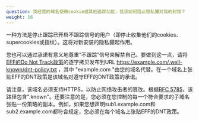 ```yaml
---
question: 我经营的域名使用cookie或其他追踪功能，我该如何阻止隐私獾对我的封锁？
weight: 16
---
```

一种方法是停止跟踪已开启不跟踪信号的用户（即停止收集他们的cookies、supercookies或指纹）。这将对新安装的隐私獾起作用。

您也可以通过承诺有意义地尊重“不跟踪”信号来解禁自己。要做到这一点，请将[EFF的Do Not Track政策](https://www.eff.org/dnt-policy)的逐字拷贝发布到URL https://example.com/.well-known/dnt-policy.txt ，其中 "example.com "由您的域名代替。在一个域名上张贴EFF的DNT政策是该域名对遵守EFF的DNT政策的承诺。

请注意，该域名必须支持HTTPS，以防止网络攻击者的篡改。根据[RFC 5785](https://tools.ietf.org/html/rfc5785)，该路径包含".known"。还要注意的是，您必须在您控制的每一个符合要求的子域名张贴一份策略的副本。例如，如果您想声明sub1.example.com和sub2.example.com都符合规定，您必须在每个域名上张贴EFF的DNT政策。
